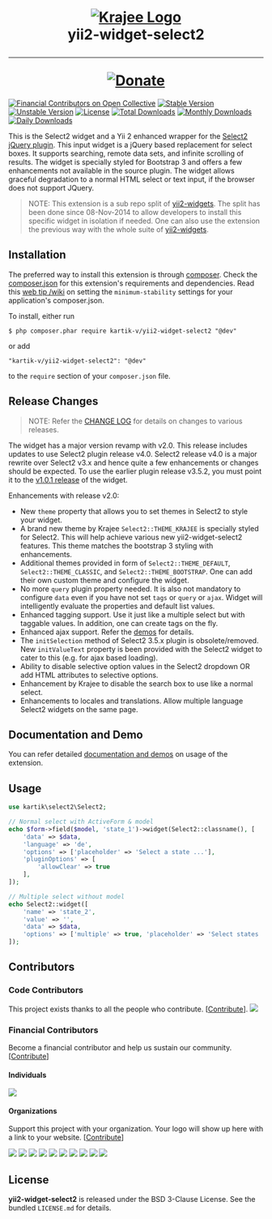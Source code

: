 <h1 align="center">
    <a href="http://demos.krajee.com" title="Krajee Demos" target="_blank">
        <img src="http://kartik-v.github.io/yii2-widget-select2-samples/samples/krajee-logo-b.png" alt="Krajee Logo"/>
    </a>
    <br>
    yii2-widget-select2
    <hr>
    <a href="https://www.paypal.com/cgi-bin/webscr?cmd=_s-xclick&hosted_button_id=DTP3NZQ6G2AYU"
       title="Donate via Paypal" target="_blank">
        <img src="http://kartik-v.github.io/yii2-widget-select2-samples/samples/donate.png" alt="Donate"/>
    </a>
</h1>

[![Financial Contributors on Open Collective](https://opencollective.com/yii2-widget-select2/all/badge.svg?label=financial+contributors)](https://opencollective.com/yii2-widget-select2)
[![Stable Version](https://poser.pugx.org/kartik-v/yii2-widget-select2/v/stable)](https://packagist.org/packages/kartik-v/yii2-widget-select2)
[![Unstable Version](https://poser.pugx.org/kartik-v/yii2-widget-select2/v/unstable)](https://packagist.org/packages/kartik-v/yii2-widget-select2)
[![License](https://poser.pugx.org/kartik-v/yii2-widget-select2/license)](https://packagist.org/packages/kartik-v/yii2-widget-select2)
[![Total Downloads](https://poser.pugx.org/kartik-v/yii2-widget-select2/downloads)](https://packagist.org/packages/kartik-v/yii2-widget-select2)
[![Monthly Downloads](https://poser.pugx.org/kartik-v/yii2-widget-select2/d/monthly)](https://packagist.org/packages/kartik-v/yii2-widget-select2)
[![Daily Downloads](https://poser.pugx.org/kartik-v/yii2-widget-select2/d/daily)](https://packagist.org/packages/kartik-v/yii2-widget-select2)

This is the Select2 widget and a Yii 2 enhanced wrapper for the [Select2 jQuery plugin](http://ivaynberg.github.io/select2). This input widget is a jQuery based replacement for select boxes. It supports searching, remote data sets, and infinite scrolling of results. The widget is specially styled for Bootstrap 3 and offers a few enhancements not available in the source plugin. The widget allows graceful degradation to a normal HTML select or text input, if the browser does not support JQuery.

> NOTE: This extension is a sub repo split of [yii2-widgets](https://github.com/kartik-v/yii2-widgets). The split has been done since 08-Nov-2014 to allow developers to install this specific widget in isolation if needed. One can also use the extension the previous way with the whole suite of [yii2-widgets](http://demos.krajee.com/widgets).

## Installation

The preferred way to install this extension is through [composer](http://getcomposer.org/download/). Check the [composer.json](https://github.com/kartik-v/yii2-widget-select2/blob/master/composer.json) for this extension's requirements and dependencies. Read this [web tip /wiki](http://webtips.krajee.com/setting-composer-minimum-stability-application/) on setting the `minimum-stability` settings for your application's composer.json.

To install, either run

```
$ php composer.phar require kartik-v/yii2-widget-select2 "@dev"
```

or add

```
"kartik-v/yii2-widget-select2": "@dev"
```

to the ```require``` section of your `composer.json` file.

## Release Changes

> NOTE: Refer the [CHANGE LOG](https://github.com/kartik-v/yii2-widget-select2/blob/master/CHANGE.md) for details on changes to various releases.

The widget has a major version revamp with v2.0. This release includes updates to use Select2 plugin release v4.0. Select2 release v4.0 is a major rewrite over Select2 v3.x and hence quite a few enhancements or changes should be expected. To use the earlier plugin release v3.5.2, you must point it to the [v1.0.1 release](https://github.com/kartik-v/yii2-widget-select2/releases/tag/v1.0.1) of the widget.

Enhancements with release v2.0:

- New `theme` property that allows you to set themes in Select2 to style your widget.
- A brand new theme by Krajee `Select2::THEME_KRAJEE` is specially styled for Select2. This will help achieve various new yii2-widget-select2 features. This theme matches the bootstrap 3 styling with enhancements.
- Additional themes provided in form of `Select2::THEME_DEFAULT`, `Select2::THEME_CLASSIC`, and `Select2::THEME_BOOTSTRAP`. One can add their own custom theme and configure the widget.
- No more `query` plugin property needed. It is also not mandatory to configure `data` even if you have not set `tags` or `query` or `ajax`. Widget will intelligently evaluate the properties and default list values.
- Enhanced tagging support. Use it just like a multiple select but with taggable values. In addition, one can create tags on the fly.
- Enhanced ajax support. Refer the [demos](http://demos.krajee.com/widget-details/select2) for details.
- The `initSelection` method of Select2 3.5.x plugin is obsolete/removed. New `initValueText` property is been provided with the Select2 widget to cater to this (e.g. for ajax based loading).
- Ability to disable selective option values in the Select2 dropdown OR add HTML attributes to selective options.
- Enhancement by Krajee to disable the search box to use like a normal select.
- Enhancements to locales and translations. Allow multiple language Select2 widgets on the same page.

## Documentation and Demo

You can refer detailed [documentation and demos](http://demos.krajee.com/widget-details/select2) on usage of the extension.

## Usage

```php
use kartik\select2\Select2;

// Normal select with ActiveForm & model
echo $form->field($model, 'state_1')->widget(Select2::classname(), [
    'data' => $data,
    'language' => 'de',
    'options' => ['placeholder' => 'Select a state ...'],
    'pluginOptions' => [
        'allowClear' => true
    ],
]);

// Multiple select without model
echo Select2::widget([
    'name' => 'state_2',
    'value' => '',
    'data' => $data,
    'options' => ['multiple' => true, 'placeholder' => 'Select states ...']
]);
```

## Contributors

### Code Contributors

This project exists thanks to all the people who contribute. [[Contribute](.github/CONTRIBUTING.md)].
<a href="https://github.com/kartik-v/yii2-widget-select2/graphs/contributors"><img src="https://opencollective.com/yii2-widget-select2/contributors.svg?width=890&button=false" /></a>

### Financial Contributors

Become a financial contributor and help us sustain our community. [[Contribute](https://opencollective.com/yii2-widget-select2/contribute)]

#### Individuals

<a href="https://opencollective.com/yii2-widget-select2"><img src="https://opencollective.com/yii2-widget-select2/individuals.svg?width=890"></a>

#### Organizations

Support this project with your organization. Your logo will show up here with a link to your website. [[Contribute](https://opencollective.com/yii2-widget-select2/contribute)]

<a href="https://opencollective.com/yii2-widget-select2/organization/0/website"><img src="https://opencollective.com/yii2-widget-select2/organization/0/avatar.svg"></a>
<a href="https://opencollective.com/yii2-widget-select2/organization/1/website"><img src="https://opencollective.com/yii2-widget-select2/organization/1/avatar.svg"></a>
<a href="https://opencollective.com/yii2-widget-select2/organization/2/website"><img src="https://opencollective.com/yii2-widget-select2/organization/2/avatar.svg"></a>
<a href="https://opencollective.com/yii2-widget-select2/organization/3/website"><img src="https://opencollective.com/yii2-widget-select2/organization/3/avatar.svg"></a>
<a href="https://opencollective.com/yii2-widget-select2/organization/4/website"><img src="https://opencollective.com/yii2-widget-select2/organization/4/avatar.svg"></a>
<a href="https://opencollective.com/yii2-widget-select2/organization/5/website"><img src="https://opencollective.com/yii2-widget-select2/organization/5/avatar.svg"></a>
<a href="https://opencollective.com/yii2-widget-select2/organization/6/website"><img src="https://opencollective.com/yii2-widget-select2/organization/6/avatar.svg"></a>
<a href="https://opencollective.com/yii2-widget-select2/organization/7/website"><img src="https://opencollective.com/yii2-widget-select2/organization/7/avatar.svg"></a>
<a href="https://opencollective.com/yii2-widget-select2/organization/8/website"><img src="https://opencollective.com/yii2-widget-select2/organization/8/avatar.svg"></a>
<a href="https://opencollective.com/yii2-widget-select2/organization/9/website"><img src="https://opencollective.com/yii2-widget-select2/organization/9/avatar.svg"></a>

## License

**yii2-widget-select2** is released under the BSD 3-Clause License. See the bundled `LICENSE.md` for details.